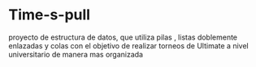 # Time-s-pull
proyecto de estructura de datos, que utiliza pilas , listas doblemente enlazadas y colas con el objetivo de realizar torneos de Ultimate a nivel universitario de  manera mas organizada
